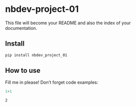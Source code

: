 nbdev-project-01
================

<!-- WARNING: THIS FILE WAS AUTOGENERATED! DO NOT EDIT! -->

This file will become your README and also the index of your
documentation.

## Install

``` sh
pip install nbdev_project_01
```

## How to use

Fill me in please! Don’t forget code examples:

``` python
1+1
```

    2
